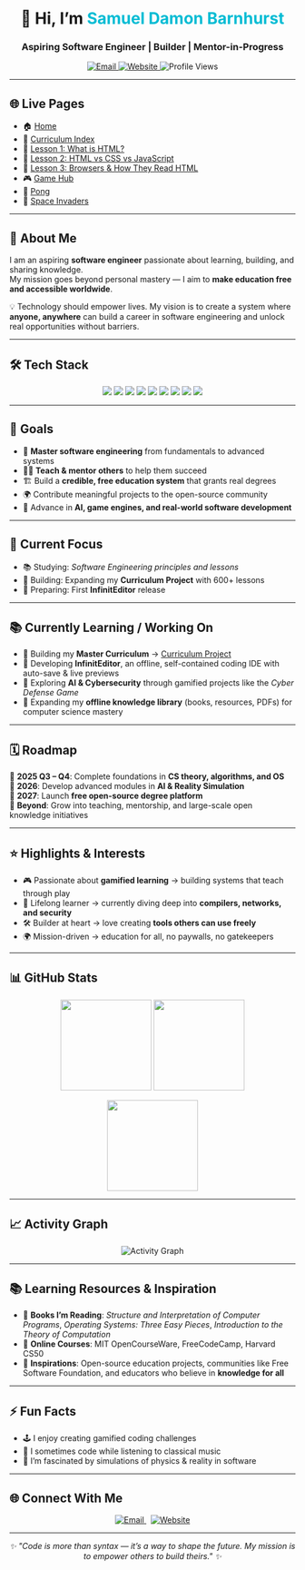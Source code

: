 <!-- ====== HEADER ====== -->
<h1 align="center">👋 Hi, I’m <span style="color:#00bcd4;">Samuel Damon Barnhurst</span></h1>
<h3 align="center">Aspiring Software Engineer | Builder | Mentor-in-Progress</h3>

<p align="center">
  <a href="mailto:samueldbarnhurst@gmail.com">
    <img src="https://img.shields.io/badge/Email-samueldbarnhurst%40gmail.com-red?style=for-the-badge&logo=gmail" alt="Email"/>
  </a>
  <a href="https://sambarnhurst.github.io/Curriculum/index.html">
    <img src="https://img.shields.io/badge/My%20Curriculum-Visit-success?style=for-the-badge&logo=google-chrome" alt="Website"/>
  </a>
  <img src="https://komarev.com/ghpvc/?username=Sambarnhurst&label=Profile%20Views&color=blue&style=for-the-badge" alt="Profile Views"/>
</p>

---

## 🌐 Live Pages  

- 🏠 [Home](https://sambarnhurst.github.io/Curriculum/home.html)  
- 📘 [Curriculum Index](https://sambarnhurst.github.io/Curriculum/index.html)  
- 📖 [Lesson 1: What is HTML?](https://sambarnhurst.github.io/Curriculum/lessons/lesson1.html)  
- 📖 [Lesson 2: HTML vs CSS vs JavaScript](https://sambarnhurst.github.io/Curriculum/lessons/lesson2.html)  
- 📖 [Lesson 3: Browsers & How They Read HTML](https://sambarnhurst.github.io/Curriculum/lessons/lesson3.html)  
- 🎮 [Game Hub](https://sambarnhurst.github.io/Curriculum/games.html)  
- 🏓 [Pong](https://sambarnhurst.github.io/Curriculum/arcade-pong.html)  
- 👾 [Space Invaders](https://sambarnhurst.github.io/Curriculum/arcade-space-invaders.html)  

---

## 🌟 About Me  

I am an aspiring **software engineer** passionate about learning, building, and sharing knowledge.  
My mission goes beyond personal mastery — I aim to **make education free and accessible worldwide**.  

💡 Technology should empower lives. My vision is to create a system where **anyone, anywhere** can build a career in software engineering and unlock real opportunities without barriers.  

---

## 🛠️ Tech Stack  

<p align="center">
  <img src="https://img.shields.io/badge/Python-3670A0?style=for-the-badge&logo=python&logoColor=ffdd54" />
  <img src="https://img.shields.io/badge/C-00599C?style=for-the-badge&logo=c&logoColor=white" />
  <img src="https://img.shields.io/badge/C++-004482?style=for-the-badge&logo=c%2B%2B&logoColor=white" />
  <img src="https://img.shields.io/badge/Rust-000000?style=for-the-badge&logo=rust&logoColor=white" />
  <img src="https://img.shields.io/badge/JavaScript-F7DF1E?style=for-the-badge&logo=javascript&logoColor=black" />
  <img src="https://img.shields.io/badge/HTML5-E34F26?style=for-the-badge&logo=html5&logoColor=white" />
  <img src="https://img.shields.io/badge/CSS3-1572B6?style=for-the-badge&logo=css3&logoColor=white" />
  <img src="https://img.shields.io/badge/Node.js-43853D?style=for-the-badge&logo=node.js&logoColor=white" />
  <img src="https://img.shields.io/badge/Electron-2C2E3B?style=for-the-badge&logo=electron&logoColor=9FEAF9" />
</p>

---

## 🚀 Goals  

- 🌱 **Master software engineering** from fundamentals to advanced systems  
- 🧑‍🏫 **Teach & mentor others** to help them succeed  
- 🏗️ Build a **credible, free education system** that grants real degrees  
- 🌍 Contribute meaningful projects to the open-source community  
- 🤖 Advance in **AI, game engines, and real-world software development**  

---

## 📅 Current Focus  

- 📚 Studying: *Software Engineering principles and lessons*  
- 🧩 Building: Expanding my **Curriculum Project** with 600+ lessons  
- 🎯 Preparing: First **InfinitEditor** release  

---

## 📚 Currently Learning / Working On  

- 🔹 Building my **Master Curriculum** → [Curriculum Project](https://github.com/Sambarnhurst/Curriculum)  
- 🔹 Developing **InfinitEditor**, an offline, self-contained coding IDE with auto-save & live previews  
- 🔹 Exploring **AI & Cybersecurity** through gamified projects like the *Cyber Defense Game*  
- 🔹 Expanding my **offline knowledge library** (books, resources, PDFs) for computer science mastery  

---

## 🗓️ Roadmap  

📍 **2025 Q3 – Q4**: Complete foundations in **CS theory, algorithms, and OS**  
📍 **2026**: Develop advanced modules in **AI & Reality Simulation**  
📍 **2027**: Launch **free open-source degree platform**  
📍 **Beyond**: Grow into teaching, mentorship, and large-scale open knowledge initiatives  

---

## ⭐ Highlights & Interests  

- 🎮 Passionate about **gamified learning** → building systems that teach through play  
- 📘 Lifelong learner → currently diving deep into **compilers, networks, and security**  
- 🛠️ Builder at heart → love creating **tools others can use freely**  
- 🌍 Mission-driven → education for all, no paywalls, no gatekeepers  

---

## 📊 GitHub Stats  

<p align="center">
  <img src="https://github-readme-stats.vercel.app/api?username=Sambarnhurst&show_icons=true&theme=tokyonight&hide_border=true" height="160" />
  <img src="https://github-readme-stats.vercel.app/api/top-langs/?username=Sambarnhurst&layout=compact&theme=tokyonight&hide_border=true" height="160" />
</p>

<p align="center">
  <img src="https://github-readme-streak-stats.herokuapp.com/?user=Sambarnhurst&theme=tokyonight&hide_border=true" height="160" />
</p>

---

## 📈 Activity Graph  

<p align="center">
  <img src="https://github-readme-activity-graph.vercel.app/graph?username=Sambarnhurst&theme=tokyo-night&hide_border=true" alt="Activity Graph"/>
</p>

---

## 📚 Learning Resources & Inspiration  

- 📖 **Books I’m Reading**: *Structure and Interpretation of Computer Programs*, *Operating Systems: Three Easy Pieces*, *Introduction to the Theory of Computation*  
- 🎥 **Online Courses**: MIT OpenCourseWare, FreeCodeCamp, Harvard CS50  
- 📰 **Inspirations**: Open-source education projects, communities like Free Software Foundation, and educators who believe in **knowledge for all**  

---

## ⚡ Fun Facts  

- 🕹️ I enjoy creating gamified coding challenges  
- 🎵 I sometimes code while listening to classical music  
- 🌌 I’m fascinated by simulations of physics & reality in software  

---

## 🌐 Connect With Me  

<p align="center">
  <a href="mailto:samueldbarnhurst@gmail.com">
    <img src="https://img.shields.io/badge/📧%20Email-samueldbarnhurst%40gmail.com-red?style=for-the-badge&logo=gmail" alt="Email"/>
  </a>
  &nbsp;
  <a href="https://sambarnhurst.github.io/Curriculum/index.html">
    <img src="https://img.shields.io/badge/🌍%20Curriculum-Visit-green?style=for-the-badge&logo=google-chrome" alt="Website"/>
  </a>
</p>

---

<p align="center"><i>✨ "Code is more than syntax — it’s a way to shape the future. My mission is to empower others to build theirs." ✨</i></p>
